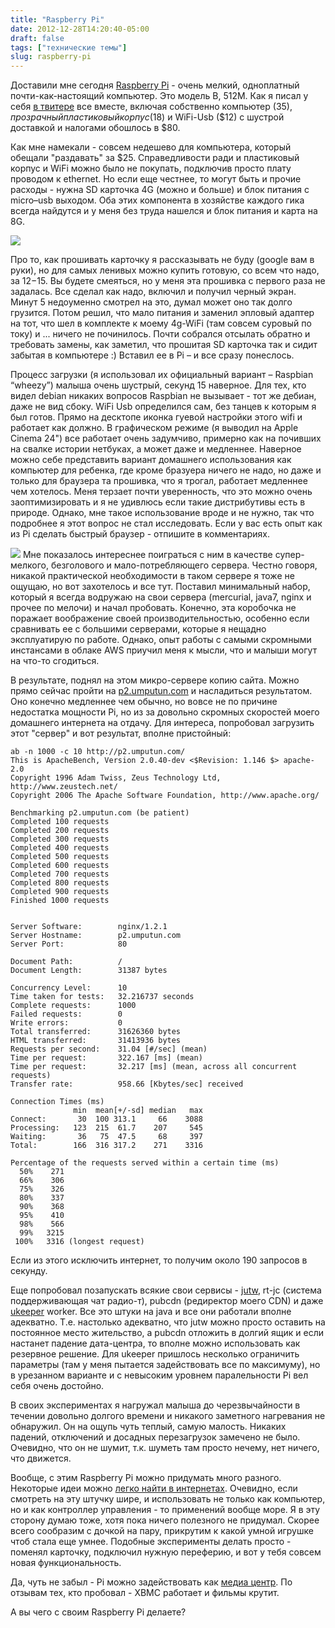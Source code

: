 ```yaml
---
title: "Raspberry Pi"
date: 2012-12-28T14:20:40-05:00
draft: false
tags: ["технические темы"]
slug: raspberry-pi
---
```


Доставили мне сегодня [Raspberry Pi](http://www.raspberrypi.org/faqs) - очень мелкий, одноплатный почти-как-настоящий компьютер. Это модель B, 512M. Как я писал у себя [в твитере](https://twitter.com/umputun) все вместе, включая собственно компьютер ($35), прозрачный пластиковый корпус ($18) и WiFi-Usb ($12) с шустрой доставкой и налогами обошлось в $80.

Как мне намекали - совсем недешево для компьютера, который обещали "раздавать" за $25. Справедливости ради и пластиковый корпус и WiFi можно было не покупать, подключив просто плату проводом к ethernet. Но если еще честнее, то могут быть и прочие расходы - нужна SD карточка 4G (можно и больше) и блок питания с micro–usb выходом. Оба этих компонента в хозяйстве каждого гика всегда найдутся и у меня без труда нашелся и блок питания и карта на 8G.
<!-- more -->

![](/images/posts/IMG_2738.jpg#floatright)

Про то, как прошивать карточку я рассказывать не буду (google вам в руки), но для самых ленивых можно купить готовую, со всем что надо, за $12-$15. Вы будете смеяться, но у меня этa прошивка с первого раза не задалась. Все сделал как надо, включил и получил черный экран. Минут 5 недоуменно смотрел на это, думал может оно так долго грузится. Потом решил, что мало питания и заменил эпловый адаптер на тот, что шел в комплекте к моему 4g-WiFi (там совсем суровый по току) и  ... ничего не починилось. Почти собрался отсылать обратно и требовать замены, как заметил, что прошитая SD карточка так и сидит забытая в компьютере :) Вставил ее в Pi – и все сразу понеслось.

Процесс загрузки (я использовал их официальный вариант – Raspbian “wheezy”) малыша очень шустрый, секунд 15 наверное. Для тех, кто видел debian никаких вопросов Raspbian не вызывает - тот же дебиан, даже не вид сбоку. WiFi Usb определился сам, без танцев к которым я был готов. Прямо на десктопе иконка гуевой настройки этого wifi и работает как должно. В графическом режиме (я выводил на Apple Cinema 24") все работает очень задумчиво, примерно как на почивших на свалке истории нетбуках, а может даже и медленнее. Наверное можно себе представить вариант домашнего использования как компьютер для ребенка, где кроме бразуера ничего не надо, но даже и только для браузера та прошивка, что я трогал, работает медленнее чем хотелось. Меня терзает почти уверенность, что это можно очень заоптимизировать и я не удивлюсь если такие дистрибутивы есть в природе. Однако, мне такое использование вроде и не нужно, так что подробнее я этот вопрос не стал исследовать. Если у вас есть опыт как из Pi сделать быстрый браузер - отпишите в комментариях.

![](/images/posts/IMG_2733.JPG#floatright)
Мне показалось интереснее поиграться с ним в качестве супер-мелкого, безголового и мало-потребляющего сервера. Честно говоря, никакой практической необходимости в таком сервере я тоже не ощущаю, но вот захотелось и все тут. Поставил минимальный набор, который я всегда водружаю на свои сервера (mercurial, java7, nginx и прочее по мелочи) и начал пробовать. Конечно, эта коробочка не поражает воображение своей производительностью, особенно если сравнивать ее с большими серверами, которые я нещадно эксплуатирую по работе. Однако, опыт работы с самыми скромными инстансами в облаке AWS приучил меня к мысли, что и малыши могут на что-то сгодиться.

В результате, поднял на этом микро-сервере копию сайта. Можно прямо сейчас пройти на [p2.umputun.com](http://p2.umputun.com) и насладиться результатом. Оно конечно медленнее чем обычно, но вовсе не по причине недостатка мощности Pi, но из за довольно скромных скоростей моего домашнего интернета на отдачу. Для интереса, попробовал загрузить этот "сервер" и вот результат, вполне пристойный:

	ab -n 1000 -c 10 http://p2.umputun.com/
	This is ApacheBench, Version 2.0.40-dev <$Revision: 1.146 $> apache-2.0
	Copyright 1996 Adam Twiss, Zeus Technology Ltd, http://www.zeustech.net/
	Copyright 2006 The Apache Software Foundation, http://www.apache.org/

	Benchmarking p2.umputun.com (be patient)
	Completed 100 requests
	Completed 200 requests
	Completed 300 requests
	Completed 400 requests
	Completed 500 requests
	Completed 600 requests
	Completed 700 requests
	Completed 800 requests
	Completed 900 requests
	Finished 1000 requests


	Server Software:        nginx/1.2.1
	Server Hostname:        p2.umputun.com
	Server Port:            80

	Document Path:          /
	Document Length:        31387 bytes

	Concurrency Level:      10
	Time taken for tests:   32.216737 seconds
	Complete requests:      1000
	Failed requests:        0
	Write errors:           0
	Total transferred:      31626360 bytes
	HTML transferred:       31413936 bytes
	Requests per second:    31.04 [#/sec] (mean)
	Time per request:       322.167 [ms] (mean)
	Time per request:       32.217 [ms] (mean, across all concurrent requests)
	Transfer rate:          958.66 [Kbytes/sec] received

	Connection Times (ms)
	              min  mean[+/-sd] median   max
	Connect:       30  100 313.1     66    3088
	Processing:   123  215  61.7    207     545
	Waiting:       36   75  47.5     68     397
	Total:        166  316 317.2    271    3316

	Percentage of the requests served within a certain time (ms)
	  50%    271
	  66%    306
	  75%    326
	  80%    337
	  90%    368
	  95%    410
	  98%    566
	  99%   3215
	 100%   3316 (longest request)

Если из этого исключить интернет, то получим около 190 запросов в секунду.

Еще попробовал позапускать всякие свои сервисы - [jutw](http://code.google.com/p/jutw/), rt-jc (система поддерживающая чат радио-т), pubcdn (редиректор моего CDN) и даже [ukeeper](http://www.ukeeper.com) worker. Все это штуки на java и все они работали вполне адекватно. Т.е. настолько адекватно, что jutw можно просто оставить на постоянное место жительство, а pubcdn отложить в долгий ящик и если настанет падение дата-центра, то вполне можно использовать как резервное решение. Для ukeeper пришлось несколько ограничить параметры (там у меня пытается задействовать все по максимуму), но в урезанном варианте и с невысоким уровнем паралельности Pi вел себя очень достойно.

В своих экспериментах я нагружал малыша до черезвычайности в течении довольно долгого времени и никакого заметного нагревания не обнаружил. Он на ощупь чуть теплый, самую малость. Никаких падений, отключений и досадных перезагрузок замечено не было. Очевидно, что он не шумит, т.к. шуметь там просто нечему, нет ничего, что движется.

Вообще, с этим Raspberry Pi можно придумать много разного. Некоторые идеи можно [легко найти в интернетах](http://pingbin.com/2012/12/30-cool-ideas-raspberry-pi-project/). Очевидно, если смотреть на эту штучку шире, и использовать не только как компьютер, но и как контроллер управления - то применений вообще море. Я в эту сторону думаю тоже, хотя пока ничего полезного не придумал. Скорее всего сообразим с дочкой на пару, прикрутим к какой умной игрушке чтоб стала еще умнее. Подобные эксперименты делать просто - поменял карточку, подключил нужную переферию, и вот у тебя совсем новая функциональность.

Да, чуть не забыл - Pi можно задействовать как [медиа центр](http://wiki.xbmc.org/index.php?title=Raspberry_Pi). По отзывам тех, кто пробовал - XBMC работает и фильмы крутит.

А вы чего с своим Raspberry Pi делаете?
